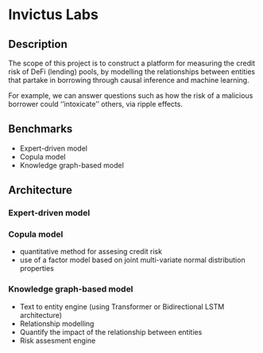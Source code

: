 # Invictus Labs

## Description ##

The scope of this project is to construct a platform for measuring the credit risk of DeFi (lending) pools, by modelling the relationships between entities that partake in borrowing through causal inference and machine learning. 

For example, we can answer questions such as how the risk of a malicious borrower could ‘’intoxicate’’ others, via ripple effects.



## Benchmarks ##
* Expert-driven model
* Copula model
* Knowledge graph-based model

## Architecture ##





### Expert-driven model ###


### Copula model ###
- quantitative method for assesing credit risk
- use of a factor model based on joint multi-variate normal distribution properties

### Knowledge graph-based model ###
* Text to entity engine (using Transformer or Bidirectional LSTM architecture)
* Relationship modelling
* Quantify the impact of the relationship between entities
* Risk assesment engine




